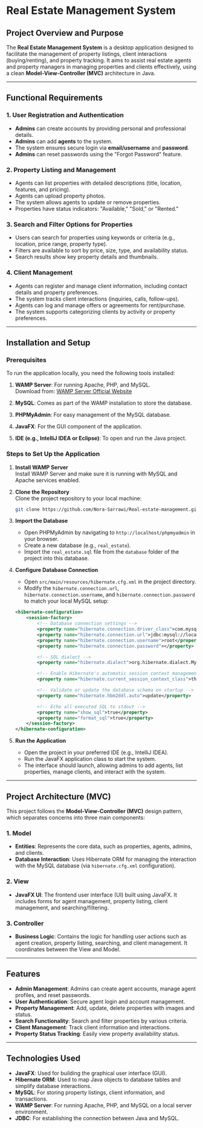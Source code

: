 # Real Estate Management System

## Project Overview and Purpose

The **Real Estate Management System** is a desktop application designed to facilitate the management of property listings, client interactions (buying/renting), and property tracking. It aims to assist real estate agents and property managers in managing properties and clients effectively, using a clean **Model-View-Controller (MVC)** architecture in Java.

---

## Functional Requirements

### 1. User Registration and Authentication
- **Admins** can create accounts by providing personal and professional details.
- **Admins** can add **agents** to the system.
- The system ensures secure login via **email/username** and **password**.
- **Admins** can reset passwords using the "Forgot Password" feature.

### 2. Property Listing and Management
- Agents can list properties with detailed descriptions (title, location, features, and pricing).
- Agents can upload property photos.
- The system allows agents to update or remove properties.
- Properties have status indicators: "Available," "Sold," or "Rented."

### 3. Search and Filter Options for Properties
- Users can search for properties using keywords or criteria (e.g., location, price range, property type).
- Filters are available to sort by price, size, type, and availability status.
- Search results show key property details and thumbnails.

### 4. Client Management
- Agents can register and manage client information, including contact details and property preferences.
- The system tracks client interactions (inquiries, calls, follow-ups).
- Agents can log and manage offers or agreements for rent/purchase.
- The system supports categorizing clients by activity or property preferences.

---

## Installation and Setup

### Prerequisites

To run the application locally, you need the following tools installed:

1. **WAMP Server**: For running Apache, PHP, and MySQL.  
   Download from: [WAMP Server Official Website](http://www.wampserver.com/en/)

2. **MySQL**: Comes as part of the WAMP installation to store the database.

3. **PHPMyAdmin**: For easy management of the MySQL database.

4. **JavaFX**: For the GUI component of the application.

5. **IDE (e.g., IntelliJ IDEA or Eclipse)**: To open and run the Java project.

### Steps to Set Up the Application

1. **Install WAMP Server**  
   Install WAMP Server and make sure it is running with MySQL and Apache services enabled.

2. **Clone the Repository**  
   Clone the project repository to your local machine:
   ```bash
   git clone https://github.com/Nora-Sarrawi/Real-estate-management.git
   ```

3. **Import the Database**  
   - Open PHPMyAdmin by navigating to `http://localhost/phpmyadmin` in your browser.
   - Create a new database (e.g., `real_estate`).
   - Import the `real_estate.sql` file from the `database` folder of the project into this database.

4. **Configure Database Connection**  
   - Open `src/main/resources/hibernate.cfg.xml` in the project directory.
   - Modify the `hibernate.connection.url`, `hibernate.connection.username`, and `hibernate.connection.password` to match your local MySQL setup:
   ```xml
   <hibernate-configuration>
       <session-factory>
           <!-- Database connection settings -->
           <property name="hibernate.connection.driver_class">com.mysql.cj.jdbc.Driver</property>
           <property name="hibernate.connection.url">jdbc:mysql://localhost:3306/LoboDB</property>
           <property name="hibernate.connection.username">root</property>
           <property name="hibernate.connection.password"></property>

           <!-- SQL dialect -->
           <property name="hibernate.dialect">org.hibernate.dialect.MySQL8Dialect</property>

           <!-- Enable Hibernate's automatic session context management -->
           <property name="hibernate.current_session_context_class">thread</property>

           <!-- Validate or update the database schema on startup -->
           <property name="hibernate.hbm2ddl.auto">update</property>

           <!-- Echo all executed SQL to stdout -->
           <property name="show_sql">true</property>
           <property name="format_sql">true</property>
       </session-factory>
   </hibernate-configuration>
   ```

5. **Run the Application**  
   - Open the project in your preferred IDE (e.g., IntelliJ IDEA).
   - Run the JavaFX application class to start the system.
   - The interface should launch, allowing admins to add agents, list properties, manage clients, and interact with the system.

---

## Project Architecture (MVC)

This project follows the **Model-View-Controller (MVC)** design pattern, which separates concerns into three main components:

### 1. **Model**
   - **Entities**: Represents the core data, such as properties, agents, admins, and clients.
   - **Database Interaction**: Uses Hibernate ORM for managing the interaction with the MySQL database (via `hibernate.cfg.xml` configuration).
   
### 2. **View**
   - **JavaFX UI**: The frontend user interface (UI) built using JavaFX. It includes forms for agent management, property listing, client management, and searching/filtering.
   
### 3. **Controller**
   - **Business Logic**: Contains the logic for handling user actions such as agent creation, property listing, searching, and client management. It coordinates between the View and Model.

---

## Features

- **Admin Management**: Admins can create agent accounts, manage agent profiles, and reset passwords.
- **User Authentication**: Secure agent login and account management.
- **Property Management**: Add, update, delete properties with images and status.
- **Search Functionality**: Search and filter properties by various criteria.
- **Client Management**: Track client information and interactions.
- **Property Status Tracking**: Easily view property availability status.

---

## Technologies Used

- **JavaFX**: Used for building the graphical user interface (GUI).
- **Hibernate ORM**: Used to map Java objects to database tables and simplify database interactions.
- **MySQL**: For storing property listings, client information, and transactions.
- **WAMP Server**: For running Apache, PHP, and MySQL on a local server environment.
- **JDBC**: For establishing the connection between Java and MySQL.

